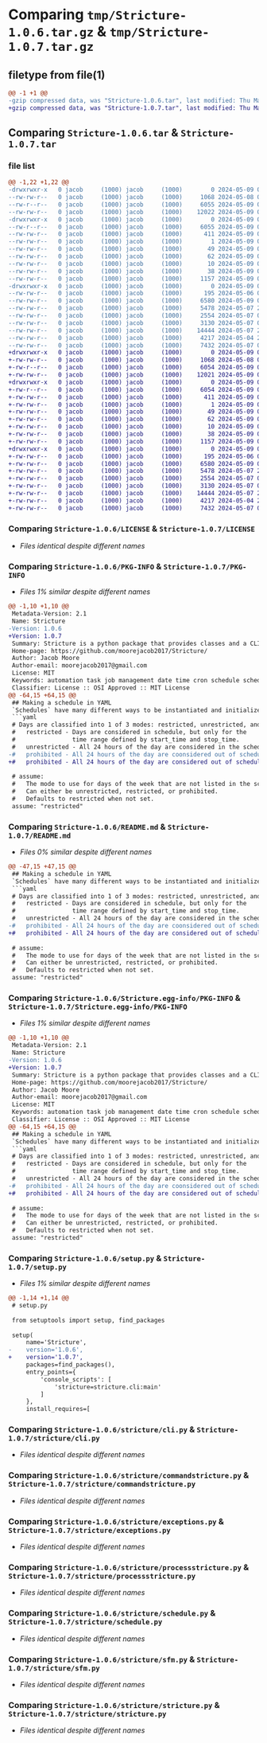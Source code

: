 # Comparing `tmp/Stricture-1.0.6.tar.gz` & `tmp/Stricture-1.0.7.tar.gz`

## filetype from file(1)

```diff
@@ -1 +1 @@
-gzip compressed data, was "Stricture-1.0.6.tar", last modified: Thu May  9 03:55:19 2024, max compression
+gzip compressed data, was "Stricture-1.0.7.tar", last modified: Thu May  9 03:57:44 2024, max compression
```

## Comparing `Stricture-1.0.6.tar` & `Stricture-1.0.7.tar`

### file list

```diff
@@ -1,22 +1,22 @@
-drwxrwxr-x   0 jacob     (1000) jacob     (1000)        0 2024-05-09 03:55:19.560249 Stricture-1.0.6/
--rw-rw-r--   0 jacob     (1000) jacob     (1000)     1068 2024-05-08 00:09:54.000000 Stricture-1.0.6/LICENSE
--rw-r--r--   0 jacob     (1000) jacob     (1000)     6055 2024-05-09 03:55:19.560249 Stricture-1.0.6/PKG-INFO
--rw-rw-r--   0 jacob     (1000) jacob     (1000)    12022 2024-05-09 03:55:01.000000 Stricture-1.0.6/README.md
-drwxrwxr-x   0 jacob     (1000) jacob     (1000)        0 2024-05-09 03:55:19.560249 Stricture-1.0.6/Stricture.egg-info/
--rw-r--r--   0 jacob     (1000) jacob     (1000)     6055 2024-05-09 03:55:19.000000 Stricture-1.0.6/Stricture.egg-info/PKG-INFO
--rw-rw-r--   0 jacob     (1000) jacob     (1000)      411 2024-05-09 03:55:19.000000 Stricture-1.0.6/Stricture.egg-info/SOURCES.txt
--rw-rw-r--   0 jacob     (1000) jacob     (1000)        1 2024-05-09 03:55:19.000000 Stricture-1.0.6/Stricture.egg-info/dependency_links.txt
--rw-rw-r--   0 jacob     (1000) jacob     (1000)       49 2024-05-09 03:55:19.000000 Stricture-1.0.6/Stricture.egg-info/entry_points.txt
--rw-rw-r--   0 jacob     (1000) jacob     (1000)       62 2024-05-09 03:55:19.000000 Stricture-1.0.6/Stricture.egg-info/requires.txt
--rw-rw-r--   0 jacob     (1000) jacob     (1000)       10 2024-05-09 03:55:19.000000 Stricture-1.0.6/Stricture.egg-info/top_level.txt
--rw-rw-r--   0 jacob     (1000) jacob     (1000)       38 2024-05-09 03:55:19.560249 Stricture-1.0.6/setup.cfg
--rw-rw-r--   0 jacob     (1000) jacob     (1000)     1157 2024-05-09 03:54:44.000000 Stricture-1.0.6/setup.py
-drwxrwxr-x   0 jacob     (1000) jacob     (1000)        0 2024-05-09 03:55:19.560249 Stricture-1.0.6/stricture/
--rw-rw-r--   0 jacob     (1000) jacob     (1000)      195 2024-05-06 00:40:54.000000 Stricture-1.0.6/stricture/__init__.py
--rw-rw-r--   0 jacob     (1000) jacob     (1000)     6580 2024-05-09 03:18:56.000000 Stricture-1.0.6/stricture/cli.py
--rw-rw-r--   0 jacob     (1000) jacob     (1000)     5478 2024-05-07 22:26:19.000000 Stricture-1.0.6/stricture/commandstricture.py
--rw-rw-r--   0 jacob     (1000) jacob     (1000)     2554 2024-05-07 08:48:51.000000 Stricture-1.0.6/stricture/exceptions.py
--rw-rw-r--   0 jacob     (1000) jacob     (1000)     3130 2024-05-07 05:31:31.000000 Stricture-1.0.6/stricture/processstricture.py
--rw-rw-r--   0 jacob     (1000) jacob     (1000)    14444 2024-05-07 23:46:17.000000 Stricture-1.0.6/stricture/schedule.py
--rw-rw-r--   0 jacob     (1000) jacob     (1000)     4217 2024-05-04 22:11:05.000000 Stricture-1.0.6/stricture/sfm.py
--rw-rw-r--   0 jacob     (1000) jacob     (1000)     7432 2024-05-07 08:48:37.000000 Stricture-1.0.6/stricture/stricture.py
+drwxrwxr-x   0 jacob     (1000) jacob     (1000)        0 2024-05-09 03:57:44.809392 Stricture-1.0.7/
+-rw-rw-r--   0 jacob     (1000) jacob     (1000)     1068 2024-05-08 00:09:54.000000 Stricture-1.0.7/LICENSE
+-rw-r--r--   0 jacob     (1000) jacob     (1000)     6054 2024-05-09 03:57:44.809392 Stricture-1.0.7/PKG-INFO
+-rw-rw-r--   0 jacob     (1000) jacob     (1000)    12021 2024-05-09 03:57:09.000000 Stricture-1.0.7/README.md
+drwxrwxr-x   0 jacob     (1000) jacob     (1000)        0 2024-05-09 03:57:44.805392 Stricture-1.0.7/Stricture.egg-info/
+-rw-r--r--   0 jacob     (1000) jacob     (1000)     6054 2024-05-09 03:57:44.000000 Stricture-1.0.7/Stricture.egg-info/PKG-INFO
+-rw-rw-r--   0 jacob     (1000) jacob     (1000)      411 2024-05-09 03:57:44.000000 Stricture-1.0.7/Stricture.egg-info/SOURCES.txt
+-rw-rw-r--   0 jacob     (1000) jacob     (1000)        1 2024-05-09 03:57:44.000000 Stricture-1.0.7/Stricture.egg-info/dependency_links.txt
+-rw-rw-r--   0 jacob     (1000) jacob     (1000)       49 2024-05-09 03:57:44.000000 Stricture-1.0.7/Stricture.egg-info/entry_points.txt
+-rw-rw-r--   0 jacob     (1000) jacob     (1000)       62 2024-05-09 03:57:44.000000 Stricture-1.0.7/Stricture.egg-info/requires.txt
+-rw-rw-r--   0 jacob     (1000) jacob     (1000)       10 2024-05-09 03:57:44.000000 Stricture-1.0.7/Stricture.egg-info/top_level.txt
+-rw-rw-r--   0 jacob     (1000) jacob     (1000)       38 2024-05-09 03:57:44.809392 Stricture-1.0.7/setup.cfg
+-rw-rw-r--   0 jacob     (1000) jacob     (1000)     1157 2024-05-09 03:57:03.000000 Stricture-1.0.7/setup.py
+drwxrwxr-x   0 jacob     (1000) jacob     (1000)        0 2024-05-09 03:57:44.809392 Stricture-1.0.7/stricture/
+-rw-rw-r--   0 jacob     (1000) jacob     (1000)      195 2024-05-06 00:40:54.000000 Stricture-1.0.7/stricture/__init__.py
+-rw-rw-r--   0 jacob     (1000) jacob     (1000)     6580 2024-05-09 03:18:56.000000 Stricture-1.0.7/stricture/cli.py
+-rw-rw-r--   0 jacob     (1000) jacob     (1000)     5478 2024-05-07 22:26:19.000000 Stricture-1.0.7/stricture/commandstricture.py
+-rw-rw-r--   0 jacob     (1000) jacob     (1000)     2554 2024-05-07 08:48:51.000000 Stricture-1.0.7/stricture/exceptions.py
+-rw-rw-r--   0 jacob     (1000) jacob     (1000)     3130 2024-05-07 05:31:31.000000 Stricture-1.0.7/stricture/processstricture.py
+-rw-rw-r--   0 jacob     (1000) jacob     (1000)    14444 2024-05-07 23:46:17.000000 Stricture-1.0.7/stricture/schedule.py
+-rw-rw-r--   0 jacob     (1000) jacob     (1000)     4217 2024-05-04 22:11:05.000000 Stricture-1.0.7/stricture/sfm.py
+-rw-rw-r--   0 jacob     (1000) jacob     (1000)     7432 2024-05-07 08:48:37.000000 Stricture-1.0.7/stricture/stricture.py
```

### Comparing `Stricture-1.0.6/LICENSE` & `Stricture-1.0.7/LICENSE`

 * *Files identical despite different names*

### Comparing `Stricture-1.0.6/PKG-INFO` & `Stricture-1.0.7/PKG-INFO`

 * *Files 1% similar despite different names*

```diff
@@ -1,10 +1,10 @@
 Metadata-Version: 2.1
 Name: Stricture
-Version: 1.0.6
+Version: 1.0.7
 Summary: Stricture is a python package that provides classes and a CLI tool for easy scheduling, automating, and managing of specific operations.
 Home-page: https://github.com/moorejacob2017/Stricture/
 Author: Jacob Moore
 Author-email: moorejacob2017@gmail.com
 License: MIT
 Keywords: automation task job management date time cron schedule scheduling bash process pid command bash week month
 Classifier: License :: OSI Approved :: MIT License
@@ -64,15 +64,15 @@
 ## Making a schedule in YAML
 `Schedules` have many different ways to be instantiated and initialized. One of the easiest ways to create a schedule is to import it from a yaml file with `from_yaml_file`. Below is an explaination of how to format a schedule with yaml.
 ```yaml
 # Days are classified into 1 of 3 modes: restricted, unrestricted, and prohibited.
 #   restricted - Days are considered in schedule, but only for the
 #                time range defined by start_time and stop_time.
 #   unrestricted - All 24 hours of the day are considered in the schedule.
-#   prohibited - All 24 hours of the day are coonsidered out of schedule.
+#   prohibited - All 24 hours of the day are considered out of schedule.
 
 # assume:
 #   The mode to use for days of the week that are not listed in the schedule.
 #   Can either be unrestricted, restricted, or prohibited.
 #   Defaults to restricted when not set.
 assume: "restricted"
```

### Comparing `Stricture-1.0.6/README.md` & `Stricture-1.0.7/README.md`

 * *Files 0% similar despite different names*

```diff
@@ -47,15 +47,15 @@
 ## Making a schedule in YAML
 `Schedules` have many different ways to be instantiated and initialized. One of the easiest ways to create a schedule is to import it from a yaml file with `from_yaml_file`. Below is an explaination of how to format a schedule with yaml.
 ```yaml
 # Days are classified into 1 of 3 modes: restricted, unrestricted, and prohibited.
 #   restricted - Days are considered in schedule, but only for the
 #                time range defined by start_time and stop_time.
 #   unrestricted - All 24 hours of the day are considered in the schedule.
-#   prohibited - All 24 hours of the day are coonsidered out of schedule.
+#   prohibited - All 24 hours of the day are considered out of schedule.
 
 # assume:
 #   The mode to use for days of the week that are not listed in the schedule.
 #   Can either be unrestricted, restricted, or prohibited.
 #   Defaults to restricted when not set.
 assume: "restricted"
```

### Comparing `Stricture-1.0.6/Stricture.egg-info/PKG-INFO` & `Stricture-1.0.7/Stricture.egg-info/PKG-INFO`

 * *Files 1% similar despite different names*

```diff
@@ -1,10 +1,10 @@
 Metadata-Version: 2.1
 Name: Stricture
-Version: 1.0.6
+Version: 1.0.7
 Summary: Stricture is a python package that provides classes and a CLI tool for easy scheduling, automating, and managing of specific operations.
 Home-page: https://github.com/moorejacob2017/Stricture/
 Author: Jacob Moore
 Author-email: moorejacob2017@gmail.com
 License: MIT
 Keywords: automation task job management date time cron schedule scheduling bash process pid command bash week month
 Classifier: License :: OSI Approved :: MIT License
@@ -64,15 +64,15 @@
 ## Making a schedule in YAML
 `Schedules` have many different ways to be instantiated and initialized. One of the easiest ways to create a schedule is to import it from a yaml file with `from_yaml_file`. Below is an explaination of how to format a schedule with yaml.
 ```yaml
 # Days are classified into 1 of 3 modes: restricted, unrestricted, and prohibited.
 #   restricted - Days are considered in schedule, but only for the
 #                time range defined by start_time and stop_time.
 #   unrestricted - All 24 hours of the day are considered in the schedule.
-#   prohibited - All 24 hours of the day are coonsidered out of schedule.
+#   prohibited - All 24 hours of the day are considered out of schedule.
 
 # assume:
 #   The mode to use for days of the week that are not listed in the schedule.
 #   Can either be unrestricted, restricted, or prohibited.
 #   Defaults to restricted when not set.
 assume: "restricted"
```

### Comparing `Stricture-1.0.6/setup.py` & `Stricture-1.0.7/setup.py`

 * *Files 1% similar despite different names*

```diff
@@ -1,14 +1,14 @@
 # setup.py
 
 from setuptools import setup, find_packages
 
 setup(
     name='Stricture',
-    version='1.0.6',
+    version='1.0.7',
     packages=find_packages(),
     entry_points={
         'console_scripts': [
             'stricture=stricture.cli:main'
         ]
     },
     install_requires=[
```

### Comparing `Stricture-1.0.6/stricture/cli.py` & `Stricture-1.0.7/stricture/cli.py`

 * *Files identical despite different names*

### Comparing `Stricture-1.0.6/stricture/commandstricture.py` & `Stricture-1.0.7/stricture/commandstricture.py`

 * *Files identical despite different names*

### Comparing `Stricture-1.0.6/stricture/exceptions.py` & `Stricture-1.0.7/stricture/exceptions.py`

 * *Files identical despite different names*

### Comparing `Stricture-1.0.6/stricture/processstricture.py` & `Stricture-1.0.7/stricture/processstricture.py`

 * *Files identical despite different names*

### Comparing `Stricture-1.0.6/stricture/schedule.py` & `Stricture-1.0.7/stricture/schedule.py`

 * *Files identical despite different names*

### Comparing `Stricture-1.0.6/stricture/sfm.py` & `Stricture-1.0.7/stricture/sfm.py`

 * *Files identical despite different names*

### Comparing `Stricture-1.0.6/stricture/stricture.py` & `Stricture-1.0.7/stricture/stricture.py`

 * *Files identical despite different names*

